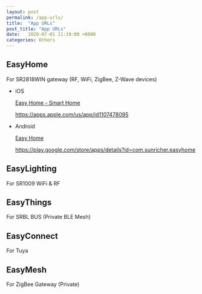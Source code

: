 ```yaml
---
layout: post
permalink: /app-urls/
title:  "App URLs"
post_title: "App URLs"
date:   2020-07-01 11:19:00 +0800
categories: Others
---
```


## EasyHome

For SR2818WIN gateway (RF, WiFi, ZigBee, Z-Wave devices)

- iOS

	[Easy Home - Smart Home](https://apps.apple.com/us/app/id1107478095)
	
	https://apps.apple.com/us/app/id1107478095

- Android

	[Easy Home](https://play.google.com/store/apps/details?id=com.sunricher.easyhome)
	
	https://play.google.com/store/apps/details?id=com.sunricher.easyhome

## EasyLighting

For SR1009 WiFi & RF

## EasyThings

For SRBL BUS (Private BLE Mesh)

## EasyConnect

For Tuya

## EasyMesh

For ZigBee Gateway (Private)

